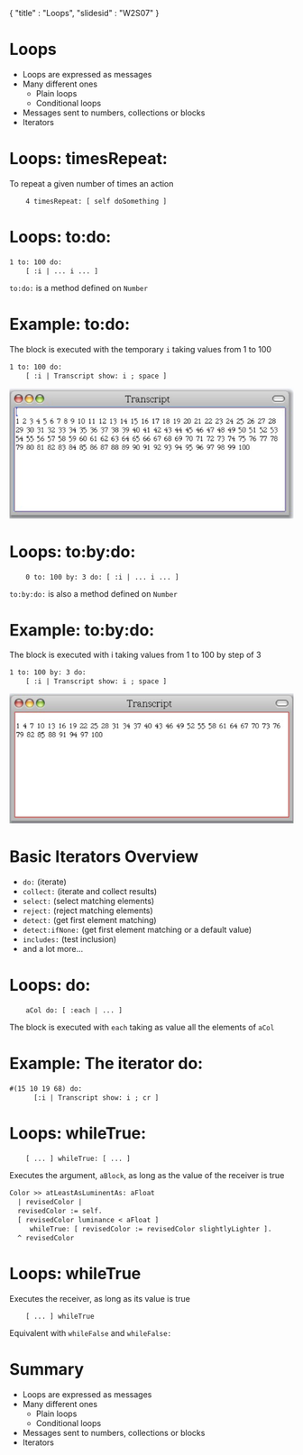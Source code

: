 {
"title" : "Loops",
"slidesid" : "W2S07"
}

# Loops
- Loops are expressed as messages
- Many different ones
  - Plain loops
  - Conditional loops
- Messages sent to numbers, collections or blocks
- Iterators

# Loops: timesRepeat:
To repeat a given number of times an action
```
	4 timesRepeat: [ self doSomething ]
```

# Loops: to:do:

```
1 to: 100 do:
    [ :i | ... i ... ]
```
`to:do:` is a method defined on `Number`
# Example: to:do:
The block is executed with the temporary `i` taking values from 1 to 100
 
```
1 to: 100 do:
    [ :i | Transcript show: i ; space ]
```
![](figures/1to100.png)
# Loops: to:by:do:

```
    0 to: 100 by: 3 do: [ :i | ... i ... ]
```
`to:by:do:` is also a method defined on `Number`
# Example: to:by:do:
The block is executed with i taking values from 1 to 100 by step of 3
```
1 to: 100 by: 3 do:
    [ :i | Transcript show: i ; space ]
```
![](figures/1to100by3.png)
# Basic Iterators Overview
- `do:` \(iterate\)
- `collect:` \(iterate and collect results\)
- `select:` \(select matching elements\)
- `reject:` \(reject matching elements\)
- `detect:` \(get first element matching\)
- `detect:ifNone:` \(get first element matching or a default value\)
- `includes:` \(test inclusion\)
- and a lot more...

# Loops: do:

```
    aCol do: [ :each | ... ]
```
The block is executed with `each` taking as value all the elements of `aCol`
# Example: The iterator do:

```
#(15 10 19 68) do:  
      [:i | Transcript show: i ; cr ]
```

# Loops: whileTrue:

```
    [ ... ] whileTrue: [ ... ]
```
Executes the argument, `aBlock`, as long as the value of the receiver is true 
```
Color >> atLeastAsLuminentAs: aFloat 
  | revisedColor |
  revisedColor := self.
  [ revisedColor luminance < aFloat ] 
     whileTrue: [ revisedColor := revisedColor slightlyLighter ].
  ^ revisedColor
```

# Loops: whileTrue
Executes the receiver, as long as its value is true
```
    [ ... ] whileTrue
```
Equivalent with `whileFalse` and `whileFalse:`
# Summary
- Loops are expressed as messages
- Many different ones
  - Plain loops
  - Conditional loops
- Messages sent to numbers, collections or blocks
- Iterators
